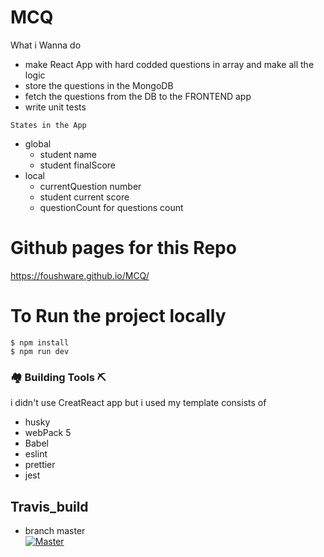 <!-- @format -->

# MCQ

What i Wanna do

- make React App with hard codded questions in array and make all the logic
- store the questions in the MongoDB
- fetch the questions from the DB to the FRONTEND app
- write unit tests

`States in the App`

- global
  - student name
  - student finalScore
- local
  - currentQuestion number
  - student current score
  - questionCount for questions count

# Github pages for this Repo

https://foushware.github.io/MCQ/

# To Run the project locally

```
$ npm install
$ npm run dev

```

### 🏘️ Building Tools ⛏️

i didn't use CreatReact app but i used my template consists of

- husky
- webPack 5
- Babel
- eslint
- prettier
- jest

## Travis_build

- branch master  
  [![Master](https://app.travis-ci.com/FoushWare/React_typescript_coding_blocks.svg?token=EsqdxqGydwPtFHUFqsDb&branch=master)](https://app.travis-ci.com/FoushWare/React_typescript_coding_blocks.svg?token=EsqdxqGydwPtFHUFqsDb&branch=master)
